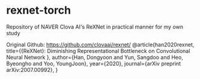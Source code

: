# rexnet-torch
Repository of NAVER Clova AI's ReXNet in practical manner for my own study

Original Github: https://github.com/clovaai/rexnet/
@article{han2020rexnet,
    title={{ReXNet}: Diminishing Representational Bottleneck on Convolutional Neural Network
},
    author={Han, Dongyoon and Yun, Sangdoo and Heo, Byeongho and Yoo, YoungJoon},
    year={2020},
    journal={arXiv preprint arXiv:2007.00992},
}
